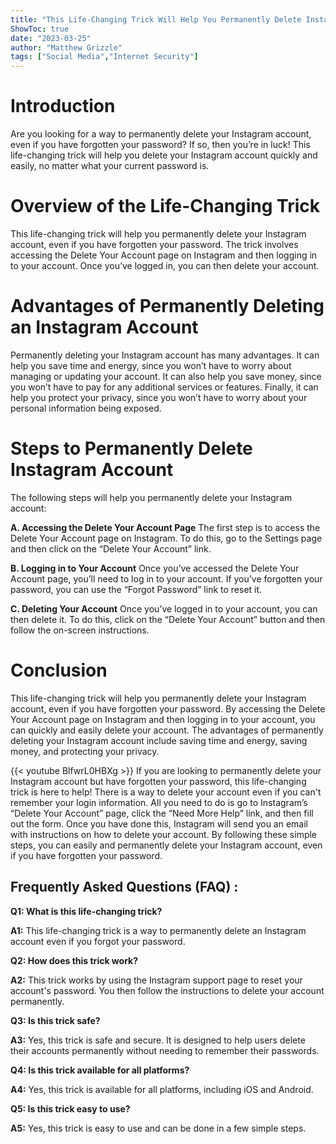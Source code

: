 ```yaml
---
title: "This Life-Changing Trick Will Help You Permanently Delete Instagram Account Even If You Forgot Your Password!"
ShowToc: true 
date: "2023-03-25"
author: "Matthew Grizzle" 
tags: ["Social Media","Internet Security"]
---
```

# Introduction
Are you looking for a way to permanently delete your Instagram account, even if you have forgotten your password? If so, then you’re in luck! This life-changing trick will help you delete your Instagram account quickly and easily, no matter what your current password is. 

# Overview of the Life-Changing Trick
This life-changing trick will help you permanently delete your Instagram account, even if you have forgotten your password. The trick involves accessing the Delete Your Account page on Instagram and then logging in to your account. Once you’ve logged in, you can then delete your account. 

# Advantages of Permanently Deleting an Instagram Account
Permanently deleting your Instagram account has many advantages. It can help you save time and energy, since you won’t have to worry about managing or updating your account. It can also help you save money, since you won’t have to pay for any additional services or features. Finally, it can help you protect your privacy, since you won’t have to worry about your personal information being exposed. 

# Steps to Permanently Delete Instagram Account
The following steps will help you permanently delete your Instagram account: 

**A. Accessing the Delete Your Account Page**
The first step is to access the Delete Your Account page on Instagram. To do this, go to the Settings page and then click on the “Delete Your Account” link. 

**B. Logging in to Your Account**
Once you’ve accessed the Delete Your Account page, you’ll need to log in to your account. If you’ve forgotten your password, you can use the “Forgot Password” link to reset it. 

**C. Deleting Your Account**
Once you’ve logged in to your account, you can then delete it. To do this, click on the “Delete Your Account” button and then follow the on-screen instructions. 

# Conclusion
This life-changing trick will help you permanently delete your Instagram account, even if you have forgotten your password. By accessing the Delete Your Account page on Instagram and then logging in to your account, you can quickly and easily delete your account. The advantages of permanently deleting your Instagram account include saving time and energy, saving money, and protecting your privacy.

{{< youtube BlfwrL0HBXg >}} 
If you are looking to permanently delete your Instagram account but have forgotten your password, this life-changing trick is here to help! There is a way to delete your account even if you can't remember your login information. All you need to do is go to Instagram’s “Delete Your Account” page, click the “Need More Help” link, and then fill out the form. Once you have done this, Instagram will send you an email with instructions on how to delete your account. By following these simple steps, you can easily and permanently delete your Instagram account, even if you have forgotten your password.

## Frequently Asked Questions (FAQ) :
**Q1: What is this life-changing trick?**

**A1:** This life-changing trick is a way to permanently delete an Instagram account even if you forgot your password.

**Q2: How does this trick work?**

**A2:** This trick works by using the Instagram support page to reset your account's password. You then follow the instructions to delete your account permanently.

**Q3: Is this trick safe?**

**A3:** Yes, this trick is safe and secure. It is designed to help users delete their accounts permanently without needing to remember their passwords.

**Q4: Is this trick available for all platforms?**

**A4:** Yes, this trick is available for all platforms, including iOS and Android.

**Q5: Is this trick easy to use?**

**A5:** Yes, this trick is easy to use and can be done in a few simple steps.


